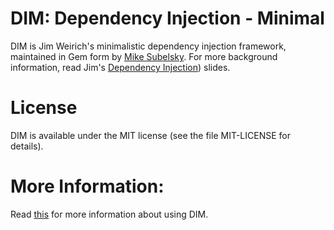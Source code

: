 # DIM: Dependency Injection - Minimal

DIM is Jim Weirich's minimalistic dependency injection framework,
maintained in Gem form by [Mike Subelsky](http://subelsky.com).
For more background information, read Jim's [Dependency Injection](http://onestepback.org/articles/depinj/dim/dim_rb.html))
slides.

# License

DIM is available under the MIT license (see the file MIT-LICENSE for
details).

# More Information:

Read [this](http://onestepback.org/articles/depinj/appendixa.html) for
more information about using DIM.
